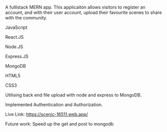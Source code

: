 A fulllstack MERN app. This applicaiton allows visitors to register an account, and with their user account, upload their favourite scenes to share with the community.

JavaScript

React.JS

Node.JS

Express.JS

MongoDB

HTML5

CSS3

Utilising back end file upload with node and express to MongoDB.

Implemented Authentication and Authorization.

Live Link: https://scenic-16511.web.app/


Future work: Speed up the get and post to mongodb 
